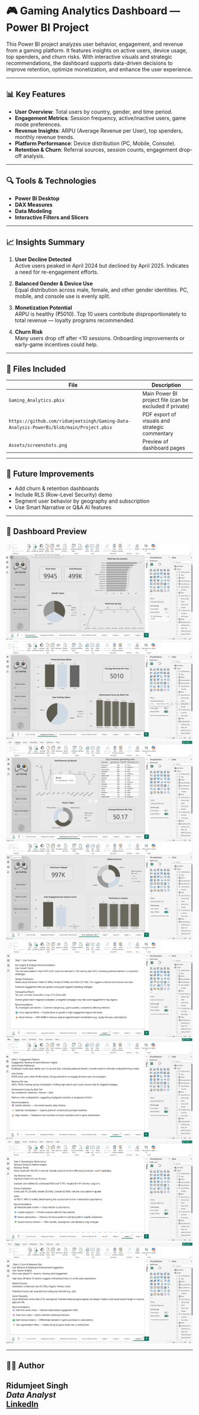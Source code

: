 # 🎮 Gaming Analytics Dashboard — Power BI Project

This Power BI project analyzes user behavior, engagement, and revenue from a gaming platform. It features insights on active users, device usage, top spenders, and churn risks. With interactive visuals and strategic recommendations, the dashboard supports data-driven decisions to improve retention, optimize monetization, and enhance the user experience.

---

## 📊 Key Features

- **User Overview**: Total users by country, gender, and time period.
- **Engagement Metrics**: Session frequency, active/inactive users, game mode preferences.
- **Revenue Insights**: ARPU (Average Revenue per User), top spenders, monthly revenue trends.
- **Platform Performance**: Device distribution (PC, Mobile, Console).
- **Retention & Churn**: Referral sources, session counts, engagement drop-off analysis.

---

## 🔍 Tools & Technologies

- **Power BI Desktop**
- **DAX Measures**
- **Data Modeling**
- **Interactive Filters and Slicers**

---

## 📈 Insights Summary

1. **User Decline Detected**  
   Active users peaked in April 2024 but declined by April 2025. Indicates a need for re-engagement efforts.

2. **Balanced Gender & Device Use**  
   Equal distribution across male, female, and other gender identities. PC, mobile, and console use is evenly split.

3. **Monetization Potential**  
   ARPU is healthy (₹5010). Top 10 users contribute disproportionately to total revenue — loyalty programs recommended.

4. **Churn Risk**  
   Many users drop off after <10 sessions. Onboarding improvements or early-game incentives could help.

---

## 📎 Files Included

| File | Description |
|------|-------------|
| `Gaming_Analytics.pbix` | Main Power BI project file (can be excluded if private) |
| `https://github.com/ridumjeetsingh/Gaming-Data-Analysis-PowerBi/blob/main/Project.pbix` | PDF export of visuals and strategic commentary |
| `Assets/screenshots.png` | Preview of dashboard pages |

---

## 🧠 Future Improvements

- Add churn & retention dashboards
- Include RLS (Row-Level Security) demo
- Segment user behavior by geography and subscription
- Use Smart Narrative or Q&A AI features

---

## 📸 Dashboard Preview

![User Overview](https://github.com/ridumjeetsingh/Gaming-Data-Analysis-PowerBi/blob/main/Slide1.png)
![Engaement Patterns](https://github.com/ridumjeetsingh/Gaming-Data-Analysis-PowerBi/blob/main/Slide%202.png)
![Monetization Performance](https://github.com/ridumjeetsingh/Gaming-Data-Analysis-PowerBi/blob/main/Slide%203.png)
![Churn & Rentitions Risk](https://github.com/ridumjeetsingh/Gaming-Data-Analysis-PowerBi/blob/main/Slide%204.png)
![Insight 1](https://github.com/ridumjeetsingh/Gaming-Data-Analysis-PowerBi/blob/main/Insight%201.png)
![Insight 2](https://github.com/ridumjeetsingh/Gaming-Data-Analysis-PowerBi/blob/main/Insight%202.png)
![Insight 3](https://github.com/ridumjeetsingh/Gaming-Data-Analysis-PowerBi/blob/main/Insight%203.png)
![Insight 4](https://github.com/ridumjeetsingh/Gaming-Data-Analysis-PowerBi/blob/main/Insight%204.png)

---

## 🙋‍♂️ Author

**Ridumjeet Singh**  
*Data Analyst*  
[LinkedIn](https://www.linkedin.com/in/ridumjeet-singh-1552731a2/)
---
